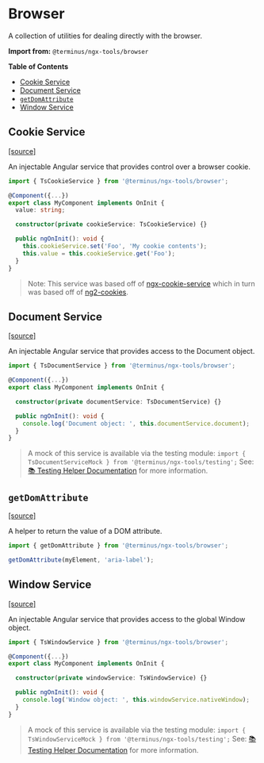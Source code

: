 <h1>Browser</h1>

A collection of utilities for dealing directly with the browser.

**Import from:** `@terminus/ngx-tools/browser`


<!-- START doctoc generated TOC please keep comment here to allow auto update -->
<!-- DON'T EDIT THIS SECTION, INSTEAD RE-RUN doctoc TO UPDATE -->
**Table of Contents**

- [Cookie Service](#cookie-service)
- [Document Service](#document-service)
- [`getDomAttribute`](#getdomattribute)
- [Window Service](#window-service)

<!-- END doctoc generated TOC please keep comment here to allow auto update -->


## Cookie Service

[[source]](src/cookies/cookie.service.ts)

An injectable Angular service that provides control over a browser cookie.

```typescript
import { TsCookieService } from '@terminus/ngx-tools/browser';

@Component({...})
export class MyComponent implements OnInit {
  value: string;

  constructor(private cookieService: TsCookieService) {}

  public ngOnInit(): void {
    this.cookieService.set('Foo', 'My cookie contents');
    this.value = this.cookieService.get('Foo');
  }
}
```

> Note: This service was based off of [ngx-cookie-service] which in turn was
> based off of [ng2-cookies].


## Document Service

[[source]](src/document/document.service.ts)

An injectable Angular service that provides access to the Document object.

```typescript
import { TsDocumentService } from '@terminus/ngx-tools/browser';

@Component({...})
export class MyComponent implements OnInit {

  constructor(private documentService: TsDocumentService) {}

  public ngOnInit(): void {
    console.log('Document object: ', this.documentService.document);
  }
}
```

> A mock of this service is available via the testing module:
> `import { TsDocumentServiceMock } from '@terminus/ngx-tools/testing';`
> See: [:books: Testing Helper Documentation][docs-testing] for more information.


## `getDomAttribute`

[[source]](src/get-dom-attribute/get-dom-attribute.ts)

A helper to return the value of a DOM attribute.

```typescript
import { getDomAttribute } from '@terminus/ngx-tools/browser';

getDomAttribute(myElement, 'aria-label');
```


## Window Service

[[source]](src/window/window.service.ts)

An injectable Angular service that provides access to the global Window object.

```typescript
import { TsWindowService } from '@terminus/ngx-tools/browser';

@Component({...})
export class MyComponent implements OnInit {

  constructor(private windowService: TsWindowService) {}

  public ngOnInit(): void {
    console.log('Window object: ', this.windowService.nativeWindow);
  }
}
```

> A mock of this service is available via the testing module:
> `import { TsWindowServiceMock } from '@terminus/ngx-tools/testing';`
> See: [:books: Testing Helper Documentation][docs-testing] for more information.




<!-- LINKS -->
[docs-testing]:       https://github.com/GetTerminus/ngx-tools/tree/release/ngx-tools/testing/README.md
[ngx-cookie-service]: https://github.com/7leads/ngx-cookie-service
[ng2-cookies]:        https://github.com/BCJTI/ng2-cookies
